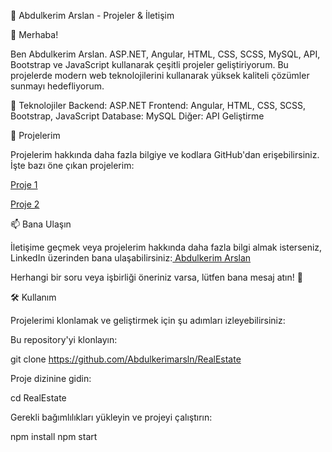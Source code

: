 🚀 Abdulkerim Arslan - Projeler & İletişim

👋 Merhaba!

Ben Abdulkerim Arslan. ASP.NET, Angular, HTML, CSS, SCSS, MySQL, API, Bootstrap ve JavaScript kullanarak çeşitli projeler geliştiriyorum. Bu projelerde modern web teknolojilerini kullanarak yüksek kaliteli çözümler sunmayı hedefliyorum.

🔧 Teknolojiler
Backend: ASP.NET
Frontend: Angular, HTML, CSS, SCSS, Bootstrap, JavaScript
Database: MySQL
Diğer: API Geliştirme


💼 Projelerim


Projelerim hakkında daha fazla bilgiye ve kodlara GitHub'dan erişebilirsiniz. İşte bazı öne çıkan projelerim:

[Proje 1](https://github.com/Abdulkerimarsln/RealEstate)

[Proje 2](https://github.com/Abdulkerimarsln/DenemeCss)


📫 Bana Ulaşın


İletişime geçmek veya projelerim hakkında daha fazla bilgi almak isterseniz, LinkedIn üzerinden bana ulaşabilirsiniz:[ Abdulkerim Arslan](https://www.linkedin.com/in/abdulkerimarslan/)

Herhangi bir soru veya işbirliği öneriniz varsa, lütfen bana mesaj atın! 📩



🛠️ Kullanım


Projelerimi klonlamak ve geliştirmek için şu adımları izleyebilirsiniz:

Bu repository'yi klonlayın:

git clone https://github.com/Abdulkerimarsln/RealEstate

Proje dizinine gidin:

cd RealEstate

Gerekli bağımlılıkları yükleyin ve projeyi çalıştırın:

npm install
npm start


